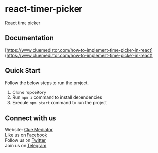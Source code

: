 # react-timer-picker
React time picker

## Documentation

[https://www.cluemediator.com/how-to-implement-time-picker-in-react](https://www.cluemediator.com/how-to-implement-time-picker-in-react)

## Quick Start

Follow the below steps to run the project.

1. Clone repository
2. Run `npm i` command to install dependencies
3. Execute `npm start` command to run the project

## Connect with us

Website: [Clue Mediator](https://www.cluemediator.com)  
Like us on [Facebook](https://www.facebook.com/thecluemediator)  
Follow us on [Twitter](https://twitter.com/cluemediator)  
Join us on [Telegram](https://t.me/cluemediator)
